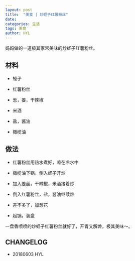 ```yaml
---
layout: post
title:  "美食 | 炒蛏子红薯粉丝"
date:   
categories: 生活
tags: 美食
author: HYL
---
```


妈妈做的一道极其家常美味的炒蛏子红薯粉丝。


## 材料

- 蛏子

- 红薯粉丝

- 葱，姜，干辣椒

- 米酒

- 盐，酱油

- 橄榄油


## 做法

- 红薯粉丝用热水煮好，凉在冷水中

- 橄榄油下锅，倒入蛏子开炒

- 加入姜丝，干辣椒，米酒接着炒

- 倒入红薯粉丝，盐，酱油继续炒

- 差不多了，加葱花

- 起锅，装盘

一盘香喷喷的炒蛏子红薯粉丝就好了，开胃又解馋，极其美味～。




## CHANGELOG

- 20180603 HYL

